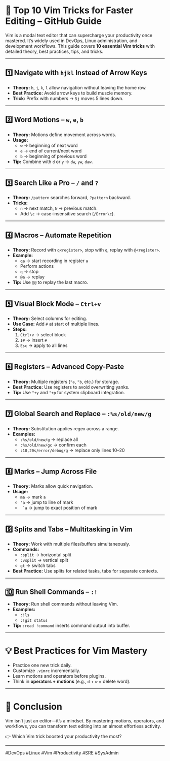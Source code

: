 # 🚀 Top 10 Vim Tricks for Faster Editing – GitHub Guide

Vim is a modal text editor that can supercharge your productivity once mastered. It’s widely used in DevOps, Linux administration, and development workflows. This guide covers **10 essential Vim tricks** with detailed theory, best practices, tips, and tricks.

---

## 1️⃣ Navigate with `hjkl` Instead of Arrow Keys
- **Theory:** `h`, `j`, `k`, `l` allow navigation without leaving the home row.
- **Best Practice:** Avoid arrow keys to build muscle memory.
- **Trick:** Prefix with numbers → `5j` moves 5 lines down.

---

## 2️⃣ Word Motions – `w`, `e`, `b`
- **Theory:** Motions define movement across words.
- **Usage:**
  - `w` → beginning of next word
  - `e` → end of current/next word
  - `b` → beginning of previous word
- **Tip:** Combine with `d` or `y` → `dw`, `yw`, `daw`.

---

## 3️⃣ Search Like a Pro – `/` and `?`
- **Theory:** `/pattern` searches forward, `?pattern` backward.
- **Tricks:**
  - `n` → next match, `N` → previous match.
  - Add `\c` → case-insensitive search (`/Error\c`).

---

## 4️⃣ Macros – Automate Repetition
- **Theory:** Record with `q<register>`, stop with `q`, replay with `@<register>`.
- **Example:**
  - `qa` → start recording in register `a`
  - Perform actions
  - `q` → stop
  - `@a` → replay
- **Tip:** Use `@@` to replay the last macro.

---

## 5️⃣ Visual Block Mode – `Ctrl+v`
- **Theory:** Select columns for editing.
- **Use Case:** Add `#` at start of multiple lines.
- **Steps:**
  1. `Ctrl+v` → select block
  2. `I#` → insert `#`
  3. `Esc` → apply to all lines

---

## 6️⃣ Registers – Advanced Copy-Paste
- **Theory:** Multiple registers (`"a`, `"b`, etc.) for storage.
- **Best Practice:** Use registers to avoid overwriting yanks.
- **Tip:** Use `"+y` and `"+p` for system clipboard integration.

---

## 7️⃣ Global Search and Replace – `:%s/old/new/g`
- **Theory:** Substitution applies regex across a range.
- **Examples:**
  - `:%s/old/new/g` → replace all
  - `:%s/old/new/gc` → confirm each
  - `:10,20s/error/debug/g` → replace only lines 10–20

---

## 8️⃣ Marks – Jump Across File
- **Theory:** Marks allow quick navigation.
- **Usage:**
  - `ma` → mark `a`
  - `'a` → jump to line of mark
  - `` `a`` → jump to exact position of mark

---

## 9️⃣ Splits and Tabs – Multitasking in Vim
- **Theory:** Work with multiple files/buffers simultaneously.
- **Commands:**
  - `:split` → horizontal split
  - `:vsplit` → vertical split
  - `gt` → switch tabs
- **Best Practice:** Use splits for related tasks, tabs for separate contexts.

---

## 🔟 Run Shell Commands – `:!`
- **Theory:** Run shell commands without leaving Vim.
- **Examples:**
  - `:!ls`
  - `:!git status`
- **Tip:** `:read !command` inserts command output into buffer.

---

# 💡 Best Practices for Vim Mastery
- Practice one new trick daily.
- Customize `.vimrc` incrementally.
- Learn motions and operators before plugins.
- Think in **operators + motions** (e.g., `d` + `w` = delete word).

---

# 🏁 Conclusion

Vim isn’t just an editor—it’s a mindset. By mastering motions, operators, and workflows, you can transform text editing into an almost effortless activity. 

👉 Which Vim trick boosted your productivity the most?

---

#DevOps #Linux #Vim #Productivity #SRE #SysAdmin
